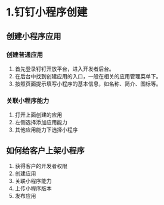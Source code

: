# 1.钉钉小程序创建

## 创建小程序应用

### 创建普通应用
1. 首先登录钉钉开放平台，进入开发者后台。
2. 在后台中找到创建应用的入口，一般在相关的应用管理菜单下。
3. 按照页面提示填写小程序的基本信息，如名称、简介、图标等。

### 关联小程序能力

1. 打开上面创建的应用
2. 左侧选择添加应用能力
3. 其他应用能力下选择小程序


## 如何给客户上架小程序

1. 获得客户的开发者权限
2. 创建应用
3. 关联小程序能力
4. 上传小程序版本
5. 发布应用